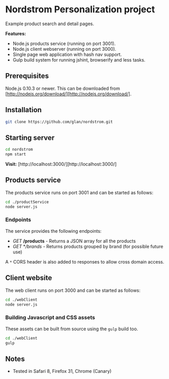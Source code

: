# Nordstrom Personalization project

Example product search and detail pages.

**Features:**

- Node.js products service (running on port 3001).
- Node.js client webserver (running on port 3000).
- Single page web application with hash nav support.
- Gulp build system for running jshint, browserify and less tasks.

## Prerequisites

Node.js 0.10.3 or newer. This can be downloaded from [http://nodejs.org/download/][http://nodejs.org/download/].

## Installation

```bash
git clone https://github.com/glan/nordstrom.git
```

## Starting server

```bash
cd nordstrom
npm start
```

**Visit:** [http://localhost:3000/][http://localhost:3000/]

## Products service

The products service runs on port 3001 and can be started as follows:

```bash
cd ./productService
node server.js
```

### Endpoints

The service provides the following endpoints:

- *GET* **/products** - Returns a JSON array for all the products
- *GET* **/brands* - Returns products grouped by brand (for possible future use)

A `*` CORS header is also added to responses to allow cross domain access.

## Client website

The web client runs on port 3000 and can be started as follows:

```bash
cd ./webClient
node server.js
```

### Building Javascript and CSS assets

These assets can be built from source using the `gulp` build too.

```bash
cd ./webClient
gulp
```

## Notes

- Tested in Safari 8, Firefox 31, Chrome (Canary)
